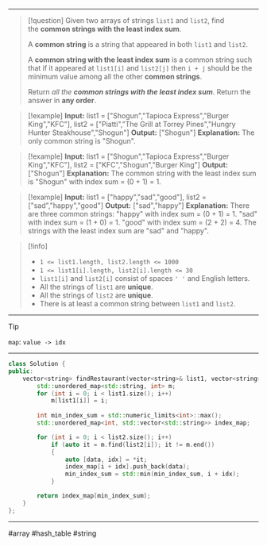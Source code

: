 ___

> [!question] 
> Given two arrays of strings `list1` and `list2`, find the **common strings with the least index sum**.
> 
> A **common string** is a string that appeared in both `list1` and `list2`.
> 
> A **common string with the least index sum** is a common string such that if it appeared at `list1[i]` and `list2[j]` then `i + j` should be the minimum value among all the other **common strings**.
> 
> Return _all the **common strings with the least index sum**_. Return the answer in **any order**. 


> [!example] 
> **Input:** list1 = ["Shogun","Tapioca Express","Burger King","KFC"], list2 = ["Piatti","The Grill at Torrey Pines","Hungry Hunter Steakhouse","Shogun"]
**Output:** ["Shogun"]
**Explanation:** The only common string is "Shogun". 

> [!example] 
> **Input:** list1 = ["Shogun","Tapioca Express","Burger King","KFC"], list2 = ["KFC","Shogun","Burger King"]
**Output:** ["Shogun"]
**Explanation:** The common string with the least index sum is "Shogun" with index sum = (0 + 1) = 1. 

> [!example] 
> **Input:** list1 = ["happy","sad","good"], list2 = ["sad","happy","good"]
**Output:** ["sad","happy"]
**Explanation:** There are three common strings:
"happy" with index sum = (0 + 1) = 1.
"sad" with index sum = (1 + 0) = 1.
"good" with index sum = (2 + 2) = 4.
The strings with the least index sum are "sad" and "happy". 

> [!info] 
> - `1 <= list1.length, list2.length <= 1000`
> - `1 <= list1[i].length, list2[i].length <= 30`
> - `list1[i]` and `list2[i]` consist of spaces `' '` and English letters.
> - All the strings of `list1` are **unique**.
> - All the strings of `list2` are **unique**.
> - There is at least a common string between `list1` and `list2`. 

___

> [!tip] 
> `map`: `value -> idx`  

___

```cpp
class Solution {
public:
    vector<string> findRestaurant(vector<string>& list1, vector<string>& list2) {
        std::unordered_map<std::string, int> m;
        for (int i = 0; i < list1.size(); i++)
            m[list1[i]] = i;
        
        int min_index_sum = std::numeric_limits<int>::max();
        std::unordered_map<int, std::vector<std::string>> index_map;

        for (int i = 0; i < list2.size(); i++)
            if (auto it = m.find(list2[i]); it != m.end())
            {
                auto [data, idx] = *it; 
                index_map[i + idx].push_back(data);
                min_index_sum = std::min(min_index_sum, i + idx);
            } 

        return index_map[min_index_sum];
    }
};
```

___

#array #hash_table #string 
